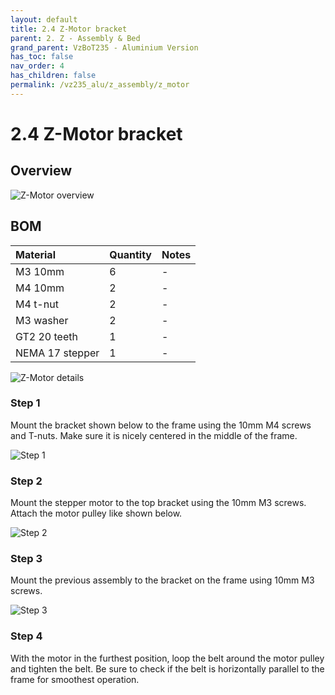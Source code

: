```yaml
---
layout: default
title: 2.4 Z-Motor bracket
parent: 2. Z - Assembly & Bed
grand_parent: VzBoT235 - Aluminium Version
has_toc: false
nav_order: 4
has_children: false
permalink: /vz235_alu/z_assembly/z_motor
---
```


# 2.4 Z-Motor bracket

## Overview

![Z-Motor overview](/assets/images/manual/vz235_alu/z_assembly/z_motor/overview.png)

## BOM

| Material        | Quantity          | Notes |
|:-------------|:------------------|:------|
| M3 10mm           | 6 | -  |
| M4 10mm | 2 | - |
| M4 t-nut | 2 | - |
| M3 washer | 2   | -  |
| GT2 20 teeth | 1 | - |
| NEMA 17 stepper | 1 | - |

![Z-Motor details](/assets/images/manual/vz235_alu/z_assembly/z_motor/details.png)

### Step 1

Mount the bracket shown below to the frame using the 10mm M4 screws and T-nuts. Make sure it is nicely centered in the middle of the frame.

![Step 1](/assets/images/manual/vz235_alu/z_assembly/z_motor/step1.png)

### Step 2

Mount the stepper motor to the top bracket using the 10mm M3 screws. Attach the motor pulley like shown below.

![Step 2](/assets/images/manual/vz235_alu/z_assembly/z_motor/step2.png)

### Step 3

Mount the previous assembly to the bracket on the frame using 10mm M3 screws.

![Step 3](/assets/images/manual/vz235_alu/z_assembly/z_motor/step3.png)

### Step 4

With the motor in the furthest position, loop the belt around the motor pulley and tighten the belt. Be sure to check if the belt is horizontally parallel to the frame for smoothest operation.
